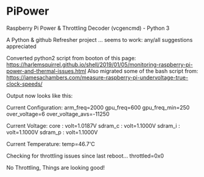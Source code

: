 # PiPower
Raspberry Pi Power &amp; Throttling Decoder (vcgencmd) - Python 3

A Python & github Refresher project ... seems to work:  any/all suggestions appreciated

Converted python2 script from booton of this page:
https://harlemsquirrel.github.io/shell/2019/01/05/monitoring-raspberry-pi-power-and-thermal-issues.html
Also migrated some of the bash script from:
https://jamesachambers.com/measure-raspberry-pi-undervoltage-true-clock-speeds/ 

Output now looks like this:

Current Configuration:
arm_freq=2000
gpu_freq=600
gpu_freq_min=250
over_voltage=6
over_voltage_avs=-11250

Current Voltage:
core :   volt=1.0187V
sdram_c :   volt=1.1000V
sdram_i :   volt=1.1000V
sdram_p :   volt=1.1000V

Current Temperature:
temp=46.7'C

Checking for throttling issues since last reboot...
throttled=0x0

No Throttling, Things are looking good!
